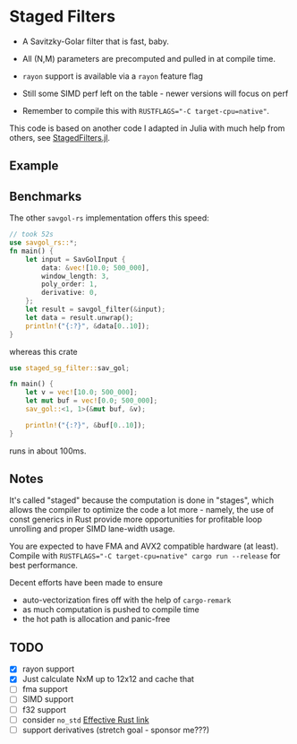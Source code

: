 # Staged Filters

* A Savitzky-Golar filter that is fast, baby.
* All (N,M) parameters are precomputed and pulled in at compile time.
* `rayon` support is available via a `rayon` feature flag
* Still some SIMD perf left on the table - newer versions will focus on perf

* Remember to compile this with `RUSTFLAGS="-C target-cpu=native"`.

This code is based on another code I adapted in Julia with much help from others, see [StagedFilters.jl](https://github.com/miguelraz/StagedFilters.jl).

## Example

## Benchmarks

The other `savgol-rs` implementation offers this speed:

```rust
// took 52s
use savgol_rs::*;
fn main() {
    let input = SavGolInput {
        data: &vec![10.0; 500_000],
        window_length: 3,
        poly_order: 1,
        derivative: 0,
    };
    let result = savgol_filter(&input);
    let data = result.unwrap();
    println!("{:?}", &data[0..10]);
}
```

whereas this crate

```rust
use staged_sg_filter::sav_gol;

fn main() {
    let v = vec![10.0; 500_000];
    let mut buf = vec![0.0; 500_000];
    sav_gol::<1, 1>(&mut buf, &v);

    println!("{:?}", &buf[0..10]);
}
```

runs in about 100ms.

## Notes

It's called "staged" because the computation is done in "stages", which allows the compiler to optimize the code a lot more - namely, the use of const generics in Rust provide more opportunities for profitable loop unrolling and proper SIMD lane-width usage.

You are expected to have FMA and AVX2 compatible hardware (at least). Compile with `RUSTFLAGS="-C target-cpu=native" cargo run --release` for best performance.

Decent efforts have been made to ensure

* auto-vectorization fires off with the help of `cargo-remark`
* as much computation is pushed to compile time
* the hot path is allocation and panic-free

## TODO

- [X] rayon support
- [X] Just calculate NxM up to 12x12 and cache that
- [ ] fma support
- [ ] SIMD support
- [ ] f32 support
- [ ] consider `no_std` [Effective Rust link](https://www.lurklurk.org/effective-rust/no-std.html)
- [ ] support derivatives (stretch goal - sponsor me???)
